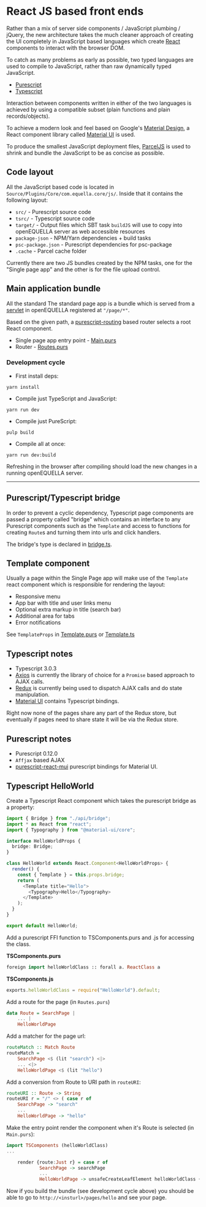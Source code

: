 # React JS based front ends

Rather than a mix of server side components / JavaScript plumbing / jQuery, the new architecture takes
the much cleaner approach of creating the UI completely in JavaScript based languages which
create [React](https://reactjs.org/) components to interact with the browser DOM.

To catch as many problems as early as possible, two typed languages are used to
compile to JavaScript, rather than raw dynamically typed JavaScript.

- [Purescript](http://www.purescript.org/)
- [Typescript](https://www.typescriptlang.org/)

Interaction between components written in either of the two languages is achieved by
using a compatible subset (plain functions and plain records/objects).

To achieve a modern look and feel based on Google's [Material Design](https://material.io/), a
React component library called [Material UI](https://material-ui.com/) is used.

To produce the smallest JavaScript deployment files, [ParcelJS](https://parceljs.org/) is used
to shrink and bundle the JavaScript to be as concise as possible.

## Code layout

All the JavaScript based code is located in `Source/Plugins/Core/com.equella.core/js/`.
Inside that it contains the following layout:

- `src/` - Purescript source code
- `tsrc/` - Typescript source code
- `target/` - Output files which SBT task `buildJS` will use to copy into openEQUELLA server as web accessible resources
- `package-json` - NPM/Yarn dependencies + build tasks
- `psc-package.json` - Purescript dependencies for psc-package
- `.cache` - Parcel cache folder

Currently there are two JS bundles created by the NPM tasks, one for the "Single page app"
and the other is for the file upload control.

## Main application bundle

All the standard The standard page app is a bundle which is served from a [servlet](../../Source/Plugins/Core/com.equella.core/scalasrc/com/tle/web/template/SinglePageApp.scala) in openEQUELLA registered at `"/page/*"`.

Based on the given path, a [purescript-routing](https://github.com/slamdata/purescript-routing)
based router selects a root React component.

- Single page app entry point - [Main.purs](../../Source/Plugins/Core/com.equella.core/js/src/MainUI/Main.purs)
- Router - [Routes.purs](../../Source/Plugins/Core/com.equella.core/js/src/MainUI/Routes.purs)

### Development cycle

- First install deps:

```
yarn install
```

- Compile just TypeScript and JavaScript:

```
yarn run dev
```

- Compile just PureScript:

```
pulp build
```

- Compile all at once:

```
yarn run dev:build
```

Refreshing in the browser after compiling should load the new changes in a running openEQUELLA server.

---

## Purescript/Typescript bridge

In order to prevent a cyclic dependency, Typescript page components are passed a property
called "bridge" which contains an interface to any Purescript components such as the `Template` and access to
functions for creating `Route`s and turning them into urls and click handlers.

The bridge's type is declared in [bridge.ts](../../Source/Plugins/Core/com.equella.core/js/tsrc/api/bridge.ts).

## Template component

Usually a page within the Single Page app will make use of the `Template` react component which is responsible for
rendering the layout:

- Responsive menu
- App bar with title and user links menu
- Optional extra markup in title (search bar)
- Additional area for tabs
- Error notifications

See `TemplateProps` in [Template.purs](../../Source/Plugins/Core/com.equella.core/js/src/MainUI/Template.purs) or [Template.ts](../../Source/Plugins/Core/com.equella.core/js/tsrc/api/Template.ts)

## Typescript notes

- Typescript 3.0.3
- [Axios](https://github.com/axios/axios) is currently the library of choice for a `Promise` based approach to AJAX calls.
- [Redux](https://redux.js.org/introduction) is currently being used to dispatch AJAX calls and do state manipulation.
- [Material UI](https://material-ui.com/) contains Typescript bindings.

Right now none of the pages share any part of the Redux store, but eventually if pages need to share state it will be via the Redux store.

## Purescript notes

- Purescript 0.12.0
- `Affjax` based AJAX
- [purescript-react-mui](https://github.com/doolse/purescript-react-mui) purescript bindings for Material UI.

## Typescript HelloWorld

Create a Typescript React component which takes the purescript bridge as a property:

```typescript
import { Bridge } from "./api/bridge";
import * as React from "react";
import { Typography } from "@material-ui/core";

interface HelloWorldProps {
  bridge: Bridge;
}

class HelloWorld extends React.Component<HelloWorldProps> {
  render() {
    const { Template } = this.props.bridge;
    return (
      <Template title="Hello">
        <Typography>Hello</Typography>
      </Template>
    );
  }
}

export default HelloWorld;
```

Add a purescript FFI function to TSComponents.purs and .js for accessing the class.

**TSComponents.purs**

```purescript
foreign import helloWorldClass :: forall a. ReactClass a
```

**TSComponents.js**

```JavaScript
exports.helloWorldClass = require("HelloWorld").default;
```

Add a route for the page (in `Routes.purs`)

```purescript
data Route = SearchPage |
    ... |
    HelloWorldPage
```

Add a matcher for the page url:

```purescript
routeMatch :: Match Route
routeMatch =
    SearchPage <$ (lit "search") <|>
    ... <|>
    HelloWorldPage <$ (lit "hello")
```

Add a conversion from Route to URI path in `routeURI`:

```purescript
routeURI :: Route -> String
routeURI r = "/" <> ( case r of
    SearchPage -> "search"
    ...
    HelloWorldPage -> "hello"
```

Make the entry point render the component when it's Route is selected (in `Main.purs`):

```purescript
import TSComponents (helloWorldClass)
...

    render {route:Just r} = case r of
            SearchPage -> searchPage
            ...
            HelloWorldPage -> unsafeCreateLeafElement helloWorldClass {bridge:tsBridge}
```

Now if you build the bundle (see development cycle above) you should be able to go to `http://<insturl>/pages/hello` and see your page.
